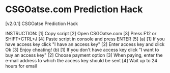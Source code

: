 # CSGOatse.com Prediction Hack
[v2.0.1] CSGOatse Prediction Hack

INSTRUCTION:
[1] Copy script
[2] Open CSGOatse.com
[3] Press F12 or SHIFT+CTRL+J
[4] Paste script in console and press ENTER
[5]
   (a)
      [1] If you have access key click "I have an access key"
      [2] Enter access key and click Ok
      [3] Enjoy cheating!
   (b)
      [1] If you don't have access key click "I want to buy an access key"
      [2] Choose payment option
      [3] When paying, enter the e-mail address to which the access key should be sent
      [4] Wait up to 24 hours for email
